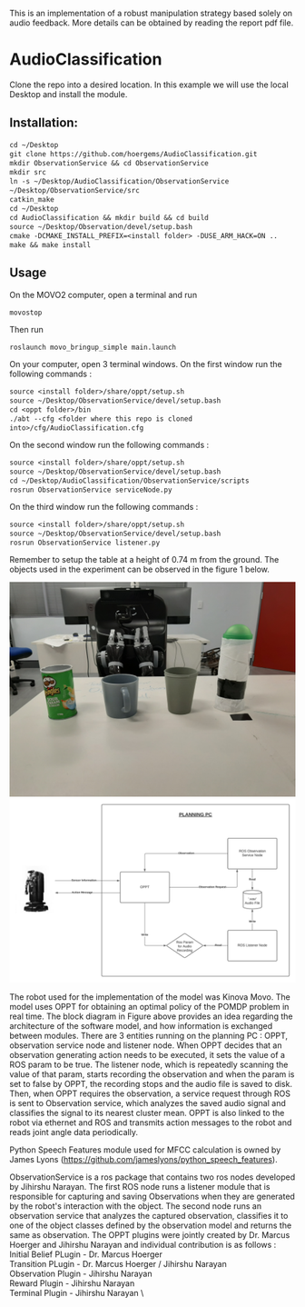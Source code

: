 This is an implementation of a robust manipulation strategy based solely on audio feedback. More details can be obtained by reading the report pdf file.

# AudioClassification


Clone the repo into a desired location. In this example we will use the local Desktop and install the module. 
## Installation:
    cd ~/Desktop
    git clone https://github.com/hoergems/AudioClassification.git
    mkdir ObservationService && cd ObservationService
    mkdir src
    ln -s ~/Desktop/AudioClassification/ObservationService ~/Desktop/ObservationService/src
    catkin_make
    cd ~/Desktop
    cd AudioClassification && mkdir build && cd build
    source ~/Desktop/Observation/devel/setup.bash
    cmake -DCMAKE_INSTALL_PREFIX=<install folder> -DUSE_ARM_HACK=ON ..
    make && make install

## Usage
On the MOVO2 computer, open a terminal and run

    movostop

Then run

    roslaunch movo_bringup_simple main.launch

On your computer, open 3 terminal windows. On the first window run the following commands : 

    source <install folder>/share/oppt/setup.sh
    source ~/Desktop/ObservationService/devel/setup.bash
    cd <oppt folder>/bin
    ./abt --cfg <folder where this repo is cloned into>/cfg/AudioClassification.cfg

On the second window run the following commands : 

    source <install folder>/share/oppt/setup.sh
    source ~/Desktop/ObservationService/devel/setup.bash
    cd ~/Desktop/AudioClassification/ObservationService/scripts
    rosrun ObservationService serviceNode.py


On the third window run the following commands : 

    source <install folder>/share/oppt/setup.sh
    source ~/Desktop/ObservationService/devel/setup.bash
    rosrun ObservationService listener.py

Remember to setup the table at a height of 0.74 m from the ground. The objects used in the experiment can be observed in the figure 1 below. 

![Figure 1](Objects.jpg)
![Figure 2](block_diagram.jpeg)

The robot used for the implementation of the model was Kinova Movo. The model uses OPPT for obtaining an optimal policy of the POMDP problem in real time. The block diagram in Figure above provides an idea regarding the architecture of the software model, and how information is exchanged between modules. There are 3 entities running on the planning PC : OPPT, observation service node and listener node. When OPPT decides that an observation generating action needs to be executed, it sets the value of a ROS param to be true. The listener node, which is repeatedly scanning the value of that param, starts recording the observation and when the param is set to false by OPPT, the recording stops and the audio file is saved to disk. Then, when OPPT requires the observation, a service request through ROS is sent to Observation service, which analyzes the saved audio signal and classifies the signal to its nearest cluster mean. OPPT is also linked to the robot via ethernet and ROS and transmits action messages to the robot and reads joint angle data periodically.

Python Speech Features module used for MFCC calculation is owned by James Lyons (https://github.com/jameslyons/python_speech_features).

ObservationService is a ros package that contains two ros nodes developed by Jihirshu Narayan. The first ROS node runs a listener module that is responsible for capturing and saving Observations when they are generated by the robot's interaction with the object. The second node runs an observation service that analyzes the captured observation, classifies it to one of the object classes defined by the observation model and returns the same as observation. The OPPT plugins were jointly created by Dr. Marcus Hoerger and Jihirshu Narayan and individual contribution is as follows : \
Initial Belief PLugin - Dr. Marcus Hoerger\
Transition PLugin - Dr. Marcus Hoerger / Jihirshu Narayan \
Observation Plugin - Jihirshu Narayan \
Reward Plugin - Jihirshu Narayan \
Terminal Plugin - Jihirshu Narayan \
